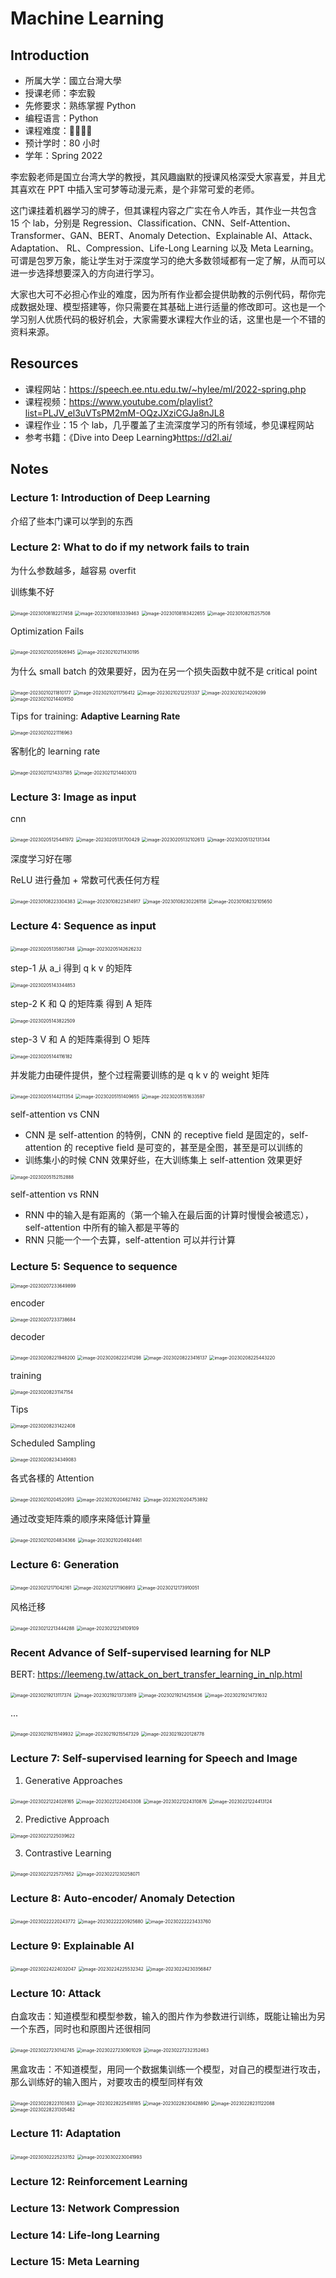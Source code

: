 # Machine Learning

## Introduction

- 所属大学：國立台灣大學
- 授课老师：李宏毅
- 先修要求：熟练掌握 Python
- 编程语言：Python
- 课程难度：🌟🌟🌟🌟
- 预计学时：80 小时
- 学年：Spring 2022

李宏毅老师是国立台湾大学的教授，其风趣幽默的授课风格深受大家喜爱，并且尤其喜欢在 PPT 中插入宝可梦等动漫元素，是个非常可爱的老师。

这门课挂着机器学习的牌子，但其课程内容之广实在令人咋舌，其作业一共包含 15 个 lab，分别是 Regression、Classification、CNN、Self-Attention、Transformer、GAN、BERT、Anomaly Detection、Explainable AI、Attack、Adaptation、 RL、Compression、Life-Long Learning 以及 Meta Learning。可谓是包罗万象，能让学生对于深度学习的绝大多数领域都有一定了解，从而可以进一步选择想要深入的方向进行学习。

大家也大可不必担心作业的难度，因为所有作业都会提供助教的示例代码，帮你完成数据处理、模型搭建等，你只需要在其基础上进行适量的修改即可。这也是一个学习别人优质代码的极好机会，大家需要水课程大作业的话，这里也是一个不错的资料来源。

## Resources

- 课程网站：https://speech.ee.ntu.edu.tw/~hylee/ml/2022-spring.php
- 课程视频：https://www.youtube.com/playlist?list=PLJV_el3uVTsPM2mM-OQzJXziCGJa8nJL8
- 课程作业：15 个 lab，几乎覆盖了主流深度学习的所有领域，参见课程网站
- 参考书籍：《Dive into Deep Learning》https://d2l.ai/

## Notes

### Lecture 1: Introduction of Deep Learning

介绍了些本门课可以学到的东西

### Lecture 2: What to do if my network fails to train

为什么参数越多，越容易 overfit

训练集不好

<img src="./images/image-20230108182217458.png" alt="image-20230108182217458" style="zoom:50%;" />

<img src="./images/image-20230108183339463.png" alt="image-20230108183339463" style="zoom:50%;" />

<img src="./images/image-20230108183422655.png" alt="image-20230108183422655" style="zoom:50%;" />

<img src="./images/image-20230108215257508.png" alt="image-20230108215257508" style="zoom:50%;" />

Optimization Fails

<img src="./images/image-20230210205926945.png" alt="image-20230210205926945" style="zoom:50%;" />

<img src="./images/image-20230210211430195.png" alt="image-20230210211430195" style="zoom:50%;" />

为什么 small batch 的效果要好，因为在另一个损失函数中就不是 critical point

<img src="./images/image-20230210211810177.png" alt="image-20230210211810177" style="zoom:50%;" />

<img src="./images/image-20230210211756412.png" alt="image-20230210211756412" style="zoom:50%;" />

<img src="./images/image-20230210212251337.png" alt="image-20230210212251337" style="zoom:50%;" />

<img src="./images/image-20230210214209299.png" alt="image-20230210214209299" style="zoom:50%;" />

<img src="./images/image-20230210214409150.png" alt="image-20230210214409150" style="zoom:50%;" />

Tips for training: **Adaptive Learning Rate**

<img src="./images/image-20230210221116963.png" alt="image-20230210221116963" style="zoom:50%;" />

客制化的 learning rate

<img src="./images/image-20230211214337185.png" alt="image-20230211214337185" style="zoom:50%;" />

<img src="./images/image-20230211214403013.png" alt="image-20230211214403013" style="zoom:50%;" />

### Lecture 3: Image as input

cnn

<img src="./images/image-20230205125441972.png" alt="image-20230205125441972" style="zoom:50%;" />

<img src="./images/image-20230205131700429.png" alt="image-20230205131700429" style="zoom:50%;" />

<img src="./images/image-20230205132102613.png" alt="image-20230205132102613" style="zoom:50%;" />

<img src="./images/image-20230205132131344.png" alt="image-20230205132131344" style="zoom:50%;" />

深度学习好在哪

ReLU 进行叠加 + 常数可代表任何方程

<img src="./images/image-20230108223304383.png" alt="image-20230108223304383" style="zoom:50%;" />

<img src="./images/image-20230108223414917.png" alt="image-20230108223414917" style="zoom:50%;" />

<img src="./images/image-20230108230226158.png" alt="image-20230108230226158" style="zoom:50%;" />

<img src="./images/image-20230108232105650.png" alt="image-20230108232105650" style="zoom:50%;" />

### Lecture 4: Sequence as input

<img src="./images/image-20230205135807348.png" alt="image-20230205135807348" style="zoom:50%;" />

<img src="./images/image-20230205142626232.png" alt="image-20230205142626232" style="zoom:50%;" />

step-1 从 a_i 得到 q k v 的矩阵

<img src="./images/image-20230205143344853.png" alt="image-20230205143344853" style="zoom:50%;" />

step-2 K 和 Q 的矩阵乘 得到 A 矩阵

<img src="./images/image-20230205143822509.png" alt="image-20230205143822509" style="zoom:50%;" />

step-3 V 和 A 的矩阵乘得到 O 矩阵

<img src="./images/image-20230205144116182.png" alt="image-20230205144116182" style="zoom:50%;" />

并发能力由硬件提供，整个过程需要训练的是 q k v 的 weight 矩阵

<img src="./images/image-20230205144211354.png" alt="image-20230205144211354" style="zoom:50%;" />

<img src="./images/image-20230205151409655.png " alt="image-20230205151409655" style="zoom:50%;" />

<img src="./images/image-20230205151633597.png" alt="image-20230205151633597" style="zoom:50%;" />

self-attention vs CNN

- CNN 是 self-attention 的特例，CNN 的 receptive field 是固定的，self-attention 的 receptive field 是可变的，甚至是全图，甚至是可以训练的
- 训练集小的时候 CNN 效果好些，在大训练集上 self-attention 效果更好

<img src="./images/image-20230205152152888.png" alt="image-20230205152152888" style="zoom:50%;" />

self-attention vs RNN

- RNN 中的输入是有距离的（第一个输入在最后面的计算时慢慢会被遗忘），self-attention 中所有的输入都是平等的
- RNN 只能一个一个去算，self-attention 可以并行计算

### Lecture 5: Sequence to sequence

<img src="./images/image-20230207233649899.png" alt="image-20230207233649899" style="zoom:50%;" />

encoder

<img src="./images/image-20230207233738684.png" alt="image-20230207233738684" style="zoom:50%;" />

decoder

<img src="./images/image-20230208221948200.png" alt="image-20230208221948200" style="zoom:50%;" />

<img src="./images/image-20230208222141298.png" alt="image-20230208222141298" style="zoom:50%;" />

<img src="./images/image-20230208223416137.png" alt="image-20230208223416137" style="zoom:50%;" />

<img src="./images/image-20230208225443220.png" alt="image-20230208225443220" style="zoom:50%;" />

training

<img src="./images/image-20230208231147154.png" alt="image-20230208231147154" style="zoom:50%;" />

Tips

<img src="./images/image-20230208231422408.png" alt="image-20230208231422408" style="zoom:50%;" />

Scheduled Sampling

<img src="./images/image-20230208234349083.png" alt="image-20230208234349083" style="zoom:50%;" />

各式各樣的 Attention

<img src="./images/image-20230210204520913.png" alt="image-20230210204520913" style="zoom:50%;" />

<img src="./images/image-20230210204627492.png" alt="image-20230210204627492" style="zoom:50%;" />

<img src="./images/image-20230210204753892.png" alt="image-20230210204753892" style="zoom:50%;" />

通过改变矩阵乘的顺序来降低计算量

<img src="./images/image-20230210204834366.png" alt="image-20230210204834366" style="zoom:50%;" />

<img src="./images/image-20230210204924461.png" alt="image-20230210204924461" style="zoom:50%;" />

### Lecture 6: Generation

<img src="./images/image-20230212171042161.png" alt="image-20230212171042161" style="zoom:50%;" />

<img src="./images/image-20230212171908913.png" alt="image-20230212171908913" style="zoom:50%;" />

<img src="./images/image-20230212173910051.png" alt="image-20230212173910051" style="zoom:50%;" />

风格迁移

<img src="./images/image-20230212213444288.png" alt="image-20230212213444288" style="zoom:50%;" />

<img src="./images/image-20230212214109109.png" alt="image-20230212214109109" style="zoom:50%;" />

### Recent Advance of Self-supervised learning for NLP

BERT: https://leemeng.tw/attack_on_bert_transfer_learning_in_nlp.html

<img src="./images/image-20230219213117374.png" alt="image-20230219213117374" style="zoom:50%;" />

<img src="./images/image-20230219213733819.png" alt="image-20230219213733819" style="zoom:50%;" />

<img src="./images/image-20230219214255436.png" alt="image-20230219214255436" style="zoom:50%;" />

<img src="./images/image-20230219214731632.png" alt="image-20230219214731632" style="zoom:50%;" />

...

<img src="./images/image-20230219215149932.png" alt="image-20230219215149932" style="zoom:50%;" />

<img src="./images/image-20230219215547329.png" alt="image-20230219215547329" style="zoom:50%;" />

<img src="./images/image-20230219220128778.png" alt="image-20230219220128778" style="zoom:50%;" />

### Lecture 7: Self-supervised learning for Speech and Image

1. Generative Approaches

<img src="./images/image-20230221224028165.png" alt="image-20230221224028165" style="zoom:50%;" />

<img src="./images/image-20230221224043308.png" alt="image-20230221224043308" style="zoom:50%;" />

<img src="./images/image-20230221224310876.png" alt="image-20230221224310876" style="zoom:50%;" />

<img src="./images/image-20230221224413124.png" alt="image-20230221224413124" style="zoom:50%;" />

2. Predictive Approach

<img src="./images/image-20230221225039622.png" alt="image-20230221225039622" style="zoom:50%;" />

3. Contrastive Learning

<img src="./images/image-20230221225737652.png" alt="image-20230221225737652" style="zoom:50%;" />

<img src="./images/image-20230221230258071.png" alt="image-20230221230258071" style="zoom:50%;" />

### Lecture 8: Auto-encoder/ Anomaly Detection

<img src="./images/image-20230222220243772.png" alt="image-20230222220243772" style="zoom:50%;" />

<img src="./images/image-20230222220925680.png" alt="image-20230222220925680" style="zoom:50%;" />

<img src="./images/image-20230222223433760.png" alt="image-20230222223433760" style="zoom:50%;" />

### Lecture 9: Explainable AI

<img src="./images/image-20230224224032047.png" alt="image-20230224224032047" style="zoom:50%;" />

<img src="./images/image-20230224225532342.png" alt="image-20230224225532342" style="zoom:50%;" />

<img src="./images/image-20230224230356847.png" alt="image-20230224230356847" style="zoom:50%;" />

### Lecture 10: Attack

白盒攻击：知道模型和模型参数，输入的图片作为参数进行训练，既能让输出为另一个东西，同时也和原图片还很相同

<img src="./images/image-20230227230142745.png" alt="image-20230227230142745" style="zoom:50%;" />

<img src="./images/image-20230227230901029.png" alt="image-20230227230901029" style="zoom:50%;" />

<img src="./images/image-20230227232352463.png" alt="image-20230227232352463" style="zoom:50%;" />

黑盒攻击：不知道模型，用同一个数据集训练一个模型，对自己的模型进行攻击，那么训练好的输入图片，对要攻击的模型同样有效

<img src="./images/image-20230228223103633.png" alt="image-20230228223103633" style="zoom:50%;" />

<img src="./images/image-20230228225418185.png" alt="image-20230228225418185" style="zoom:50%;" />

<img src="./images/image-20230228230428890.png" alt="image-20230228230428890" style="zoom:50%;" />

<img src="./images/image-20230228231122088.png" alt="image-20230228231122088" style="zoom:50%;" />

<img src="./images/image-20230228231305462.png" alt="image-20230228231305462" style="zoom:50%;" />

### Lecture 11: Adaptation

<img src="./images/image-20230302225233152.png" alt="image-20230302225233152" style="zoom:50%;" />

<img src="./images/image-20230302230041993.png" alt="image-20230302230041993" style="zoom:50%;" />

### Lecture 12: Reinforcement Learning

### Lecture 13: Network Compression

### Lecture 14: Life-long Learning

### Lecture 15: Meta Learning
